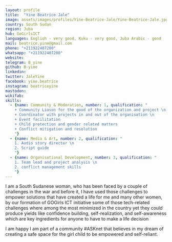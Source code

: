 ```yaml
---
layout: profile
title:  "Yine Beatrice Jale"
image: assets/images/profiles/Yine-Beatrice-Jale/Yine-Beatrice-Jale.jpg
country: South Sudan
region: Juba
hub: GoGirlsICT
languages: English - very good, Kuku - very good, Juba Arabic - good
mail: beatrice.yine@gmail.com
phone: "+211922407200"
whatsapp: "+211922407200"
website: 
telegram: B_yine
github: B-yine
linkedin: 
twitter: JaleYine
facebook: yine.beatrice
instagram: beatriceyine
mastodon: 
wikifab:
skills:
  - {name: Community & Moderation, number: 1, qualification: "
    + Community Liason for the good of the organization and project \n
    + Coordinator with projects in and out of the organisation \n
    + Event facilitation
    + Child protection and gender related matters
    + Conflict mitigation and resolution
    "}
  - {name: Media & Art, number: 2, qualification: "
    1. Audio story director \n
    2. Script guide
    "}
  - {name: Organisational Development, number: 3, qualification: "
    1. Team lead and project analysis \n
    2. conflict management skills
    "}
---
```

I am a South Sudanese woman, who has been faced by a couple of challenges in the war and before it, I have used those challenges to empower solutions that have created a life for me and many other women, by our formation of GOGirls ICT initiative some of those tech-related challenges where among the most minimized in the country yet they could produce yields like confidence building, self-realization, and self-awareness which are key ingredients for anyone to have to make a life decision

I am happy I am part of a community #ASKnet that believes in my dream of creating a safe space for the girl child to be empowered and self-reliant.